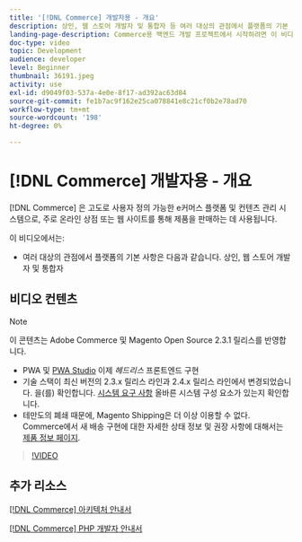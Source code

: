 ```yaml
---
title: '[!DNL Commerce] 개발자용 - 개요'
description: 상인, 웹 스토어 개발자 및 통합자 등 여러 대상의 관점에서 플랫폼의 기본 사항을 살펴볼 수 있습니다.
landing-page-description: Commerce용 백엔드 개발 프로젝트에서 시작하려면 이 비디오 시리즈 를 시청하십시오.
doc-type: video
topic: Development
audience: developer
level: Beginner
thumbnail: 36191.jpeg
activity: use
exl-id: d9049f03-537a-4e0e-8f17-ad392ac63d84
source-git-commit: fe1b7ac9f162e25ca078841e8c21cf0b2e78ad70
workflow-type: tm+mt
source-wordcount: '198'
ht-degree: 0%

---
```


# [!DNL Commerce] 개발자용 - 개요

[!DNL Commerce] 은 고도로 사용자 정의 가능한 e커머스 플랫폼 및 컨텐츠 관리 시스템으로, 주로 온라인 상점 또는 웹 사이트를 통해 제품을 판매하는 데 사용됩니다.

이 비디오에서는:

- 여러 대상의 관점에서 플랫폼의 기본 사항은 다음과 같습니다. 상인, 웹 스토어 개발자 및 통합자

## 비디오 컨텐츠

>[!NOTE]
>
>이 콘텐츠는 Adobe Commerce 및 Magento Open Source 2.3.1 릴리스를 반영합니다.
>
>- PWA 및 [PWA Studio](http://pwastudio.io/) 이제 _헤드리스_ 프론트엔드 구현
>- 기술 스택이 최신 버전의 2.3.x 릴리스 라인과 2.4.x 릴리스 라인에서 변경되었습니다. 을(를) 확인합니다. [시스템 요구 사항](https://devdocs.magento.com/guides/v2.4/install-gde/system-requirements.html) 올바른 시스템 구성 요소가 있는지 확인합니다.
>- 테만도의 폐쇄 때문에, Magento Shipping은 더 이상 이용할 수 없다. Commerce에서 새 배송 구현에 대한 자세한 상태 정보 및 권장 사항에 대해서는 [제품 정보 페이지](https://magento.com/shipping).



>[!VIDEO](https://video.tv.adobe.com/v/36191?quality=12&learn=on)

## 추가 리소스

[[!DNL Commerce] 아키텍처 안내서](https://devdocs.magento.com/guides/v2.4/architecture/bk-architecture.html)

[[!DNL Commerce] PHP 개발자 안내서](https://devdocs.magento.com/guides/v2.4/extension-dev-guide/bk-extension-dev-guide.html)
